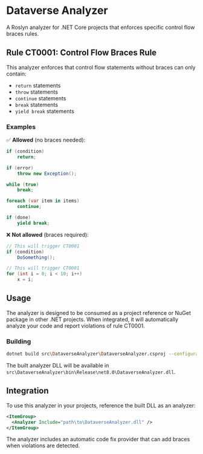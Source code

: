 # Dataverse Analyzer

A Roslyn analyzer for .NET Core projects that enforces specific control flow braces rules.

## Rule CT0001: Control Flow Braces Rule

This analyzer enforces that control flow statements without braces can only contain:
- `return` statements
- `throw` statements  
- `continue` statements
- `break` statements
- `yield break` statements

### Examples

✅ **Allowed** (no braces needed):
```csharp
if (condition)
    return;

if (error)
    throw new Exception();

while (true)
    break;

foreach (var item in items)
    continue;

if (done)
    yield break;
```

❌ **Not allowed** (braces required):
```csharp
// This will trigger CT0001
if (condition)
    DoSomething();

// This will trigger CT0001  
for (int i = 0; i < 10; i++)
    x = i;
```

## Usage

The analyzer is designed to be consumed as a project reference or NuGet package in other .NET projects. When integrated, it will automatically analyze your code and report violations of rule CT0001.

### Building

```bash
dotnet build src\DataverseAnalyzer\DataverseAnalyzer.csproj --configuration Release
```

The built analyzer DLL will be available in `src\DataverseAnalyzer\bin\Release\net8.0\DataverseAnalyzer.dll`.

## Integration

To use this analyzer in your projects, reference the built DLL as an analyzer:

```xml
<ItemGroup>
  <Analyzer Include="path\to\DataverseAnalyzer.dll" />
</ItemGroup>
```

The analyzer includes an automatic code fix provider that can add braces when violations are detected.